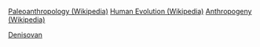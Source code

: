 [Paleoanthropology (Wikipedia)](https://en.wikipedia.org/wiki/Paleoanthropology)
[Human Evolution (Wikipedia)](https://en.wikipedia.org/wiki/Human_evolution)
[Anthropogeny (Wikipedia)](https://en.wikipedia.org/wiki/Anthropogeny)

[Denisovan](https://en.wikipedia.org/wiki/Denisovan)
